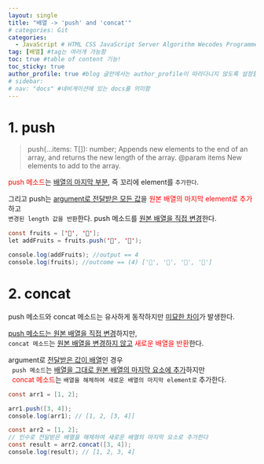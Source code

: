 ```yaml
---
layout: single
title: "배열 -> 'push' and 'concat'"
# categories: Git
categories:
  - JavaScript # HTML CSS JavaScript Server Algorithm Wecodes Programmers CS Github Blog
tag: [배열] #tag는 여러개 가능함
toc: true #table of content 기능!
toc_sticky: true
author_profile: true #blog 글안에서는 author_profile이 따라다니지 않도록 설정함
# sidebar:
# nav: "docs" #네비게이션에 있는 docs를 의미함
---
```


# 1. push
> push(...items: T[]): number;
> Appends new elements to the end of an array, and returns the new length of the array.
> @param items New elements to add to the array.

<span style="color:red">push 메소드</span>는 <u>배열의 마지막 부분</u>, 즉 꼬리에 element를 `추가한다`.

그리고 push는 <u>argument로 전달받은 모든 값</u>을 <span style="color:red">원본 배열의 마지막 element로 추가</span>하고  
`변경된 length 값을 반환`한다. push 메소드를 <u>원본 배열을 직접 변경</u>한다.

```java
const fruits = ['🍎', '🍌'];
let addFruits = fruits.push('🍓', '🍑');

console.log(addFruits); //output == 4
console.log(fruits); //outcome == (4) ['🍎', '🍌', '🍓', '🍑']
```

# 2. concat
push 메소드와 concat 메소드는 유사하게 동작하지만 <u>미묘한 차이</u>가 발생한다.

<u>push 메소드는 원본 배열을 직접 변경</u>하지만,  
`concat 메소드`는 <u>원본 배열을 변경하지 않고</u> <span style="color:red">새로운 배열을 반환</span>한다.

argument로 <u>전달받은 값이 배열</u>인 경우  
&nbsp; `push 메소드`는 <u>배열을 그대로 원본 배열의 마지막 요소에 추가</u>하지만  
&nbsp; <span style="color:red">concat 메소드</span>는 `배열을 해체하여 새로운 배열의 마지막 element로` 추가한다.

```java
const arr1 = [1, 2];

arr1.push([3, 4]);
console.log(arr1); // [1, 2, [3, 4]]

const arr2 = [1, 2];
// 인수로 전달받은 배열을 해체하여 새로운 배열의 마지막 요소로 추가한다
const result = arr2.concat([3, 4]);
console.log(result); // [1, 2, 3, 4]
```

<!-- 메소드 위에 변수 선언, 메소드 안에 메소드, 메소드 끝나고 리턴 -->

<!-- ### 2. Link 넣기

```

유형 1: (설명어를 입력) : [gunhee's coding blog](https://gunhee-jeong.github.io/)
유형 2: (URL 자동연결) : <https://gunhee-jeong.github.io/>
유형 3: (동일 파일 내 '문단으로 이동') : [1. Header로 이동](###-1-header)

```

유형 1: (설명어를 입력) : [gunhee's coding blog](https://gunhee-jeong.github.io/)
유형 2: (URL 자동연결) : <https://gunhee-jeong.github.io/>
유형 3: (동일 파일 내 '문단으로 이동') : [1. Header로 이동](#1-header)
유형 3의 방법

1. 특수문자를 제거
2. 스페이스는 -로 바꾸고
3. 대문자는 소문자로!
   그래서 ### 1. Header -> #1-header

## Link: [google][https://www.google.com/]

### 3. 수평선

```

---

```

---

### 4. 라인 바꾸기

```

스페이스바를 2번 눌러주면 다음칸으로
이동할 수 있어요!

```

---

스페이스바를 2번 눌러주면
다음칸으로 이동할 수 있어요!

### 5. list 만들기

```

1. 1번
2. 2번
3. 3번

- 순서없는 list
  - 순서없는 list
    - 순서없는 list

```

1. 1번
2. 2번
3. 3번

- 순서없는 list
  - 순서없는 list
    - 순서없는 list

---

### 6. font 관련

```

**진하게** -> 볼드
_기울여서_ -> 이탤릭체
~~취소선~~ -> 취소선

<ul>밑줄넣기</ul> -> 밑줄
<span style="color:red">빨간 글씨</span> -> 글자색
이것이 `인라인` 입니다 -> 인라인 코드
```

**진하게** -> 볼드
_기울여서_ -> 이탤릭체
~~취소선~~ -> 취소선
<u>밑줄넣기</u> -> 밑줄
<span style="color:red">빨간 글씨</span>
이것이 `인라인` 입니다 -> 인라인 코드

---

### 7. 인용구문

```
> coding
>
> > JavaScript
> >
> > > 내가 프짱!
```

> coding
>
> > JavaScript
> >
> > > 내가 프짱!

---

### 8. 이미지 삽입

```
유형1: ('사이즈를 조절' -> HTML 태그 사용) : <img src="https://gunhee-jeong.github.io/assets/images/blogLogo.png" width="300" height="200">
유형2: (이미지 삽입 후 -> 링크 걸기)
[![이미지](https://gunhee-jeong.github.io/assets/images/blogLogo/blogLogo.png)](https://gunhee-jeong.github.io/)
```

유형1: ('사이즈를 조절' -> HTML 태그 사용) : <img src="https://gunhee-jeong.github.io/assets/images/blogLogo.png" width="300" height="200">
유형2: (이미지 삽입 후 -> 링크 걸기)
[![이미지](https://gunhee-jeong.github.io/assets/images/blogLogo.png)](https://gunhee-jeong.github.io/)

### 9. 표 만들기

```
||국어|영어|
| :--- | ---: | :--: |
|건희 | 100점 | 100점
|철수 | 100점 | 100점
```

|      |  국어 | 영어  |
| :--- | ----: | :---: |
| 건희 | 100점 | 100점 |
| 철수 | 100점 | 100점 |

> - header를 넣고 싶은 경우 ---을 사용하고 :을 이용하여 정렬에 사용함!

### 10. 토글 만들기

```
<details>
<summary>여기를 누르세요</summary>
<div markdown="1">
숨겨진 내용
</div>
</details>
```

<details>
<summary>여기를 누르세요</summary>
<div markdown="1">
숨겨진 내용
</div>
</details> -->
